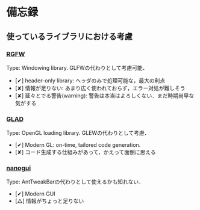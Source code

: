 # 備忘録

## 使っているライブラリにおける考慮

### [RGFW](https://github.com/ColleagueRiley/RGFW)

Type: Windowing library. GLFWの代わりとして考慮可能．  

- [✔] header-only library: ヘッダのみで処理可能な，最大の利点  
- [✘] 情報が足りない: あまり広く使われておらず，エラー対処が難しそう  
- [✘] 延々とでる警告(warning): 警告は本当はよろしくない．まだ時期尚早な気がする  


### [GLAD](https://github.com/Dav1dde/glad)

Type: OpenGL loading library. GLEWの代わりとして考慮．  

- [✔] Modern GL: on-time, tailored code generation.  
- [✘] コード生成する仕組みがあって，かえって面倒に思える  


### [nanogui](https://github.com/wjakob/nanogui)

Type: AntTweakBarの代わりとして使えるかも知れない．  

- [✔] Modern GUI  
- [△] 情報がちょっと足りない  

